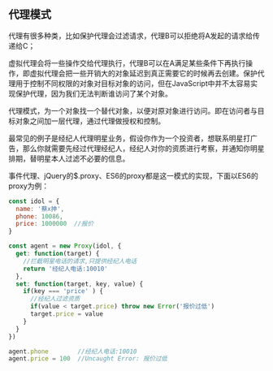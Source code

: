 
## 代理模式
代理有很多种类，比如保护代理会过滤请求，代理B可以拒绝将A发起的请求给传递给C；

虚拟代理会将一些操作交给代理执行，代理B可以在A满足某些条件下再执行操作，即虚拟代理会把一些开销大的对象延迟到真正需要它的时候再去创建。保护代理用于控制不同权限的对象对目标对象的访问，但在JavaScript中并不太容易实现保护代理，因为我们无法判断谁访问了某个对象。


代理模式，为一个对象找一个替代对象，以便对原对象进行访问。即在访问者与目标对象之间加一层代理，通过代理做授权和控制。

最常见的例子是经纪人代理明星业务，假设你作为一个投资者，想联系明星打广告，那么你就需要先经过代理经纪人，经纪人对你的资质进行考察，并通知你明星排期，替明星本人过滤不必要的信息。

事件代理、jQuery的$.proxy、ES6的proxy都是这一模式的实现，下面以ES6的proxy为例：
```javaScript
const idol = {
  name: '蔡x抻',
  phone: 10086,
  price: 1000000  //报价
}

const agent = new Proxy(idol, {
  get: function(target) {
    //拦截明星电话的请求,只提供经纪人电话
    return '经纪人电话:10010'
  },
  set: function(target, key, value) {
    if(key === 'price' ) {
      //经纪人过滤资质
      if(value < target.price) throw new Error('报价过低')
      target.price = value
    }
  }
})

agent.phone        //经纪人电话:10010
agent.price = 100  //Uncaught Error: 报价过低
```